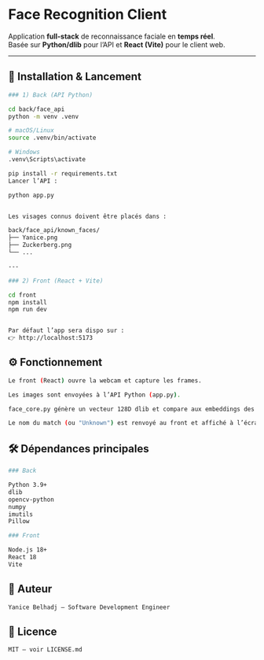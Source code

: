 # Face Recognition Client

Application **full-stack** de reconnaissance faciale en **temps réel**.  
Basée sur **Python/dlib** pour l’API et **React (Vite)** pour le client web.

---

## 🚀 Installation & Lancement
```bash
### 1) Back (API Python)

cd back/face_api
python -m venv .venv

# macOS/Linux
source .venv/bin/activate

# Windows
.venv\Scripts\activate

pip install -r requirements.txt
Lancer l’API :

python app.py


Les visages connus doivent être placés dans :

back/face_api/known_faces/
├── Yanice.png
├── Zuckerberg.png
└── ...

---

### 2) Front (React + Vite)

cd front
npm install
npm run dev


Par défaut l’app sera dispo sur :
👉 http://localhost:5173
```

## ⚙️ Fonctionnement
```bash
Le front (React) ouvre la webcam et capture les frames.

Les images sont envoyées à l’API Python (app.py).

face_core.py génère un vecteur 128D dlib et compare aux embeddings des known_faces/.

Le nom du match (ou "Unknown") est renvoyé au front et affiché à l’écran.
```

## 🛠️ Dépendances principales
```bash
### Back

Python 3.9+
dlib
opencv-python
numpy
imutils
Pillow

### Front

Node.js 18+
React 18
Vite
```

## 👤 Auteur
```bash
Yanice Belhadj — Software Development Engineer
```

## 📝 Licence
```bash
MIT — voir LICENSE.md
```